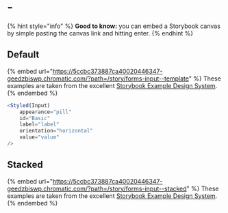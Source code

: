 # -

{% hint style="info" %}
**Good to know:** you can embed a Storybook canvas by simple pasting the canvas link and hitting enter.
{% endhint %}

## Default

{% embed url="https://5ccbc373887ca40020446347-geedzbiswp.chromatic.com/?path=/story/forms-input--template" %}
These examples are taken from the excellent [Storybook Example Design System](https://5ccbc373887ca40020446347-geedzbiswp.chromatic.com/iframe.html?id=forms-input--template\&args=).
{% endembed %}

```javascript
<Styled(Input)
    appearance="pill"
    id="Basic"
    label="label"
    orientation="horizontal"
    value="value"
/>
```

## Stacked

{% embed url="https://5ccbc373887ca40020446347-geedzbiswp.chromatic.com/?path=/story/forms-input--stacked" %}
These examples are taken from the excellent [Storybook Example Design System](https://5ccbc373887ca40020446347-geedzbiswp.chromatic.com/?path=/story/forms-input--stacked).
{% endembed %}
